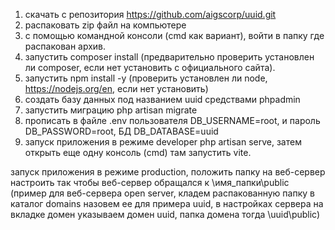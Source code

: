 1. скачать с репозитория  https://github.com/aigscorp/uuid.git
2. распаковать zip файл на компьютере
3. с помощью командной консоли (cmd как вариант), войти в 
папку где распакован архив.
4. запустить composer install (предварительно проверить установлен ли composer, 
если нет установить с официального сайта).
5. запустить npm install -y (проверить установлен ли node, https://nodejs.org/en, 
если нет установить)
6. создать базу данных под названием uuid средствами phpadmin 
7. запустить миграцию php artisan migrate
8. прописать в файле .env пользователя DB_USERNAME=root, 
и пароль DB_PASSWORD=root, БД DB_DATABASE=uuid
9. запуск приложения в режиме developer
php artisan serve, затем открыть еще одну консоль (cmd) там запустить vite.

запуск приложения в режиме production, положить папку на веб-сервер
настроить так чтобы веб-сервер обращался к \имя_папки\public
(пример для веб-сервера open server, кладем распакованную папку в каталог 
domains назовем ее для примера uuid, в настройках сервера на вкладке домен 
указываем домен uuid, папка домена тогда \uuid\public)     